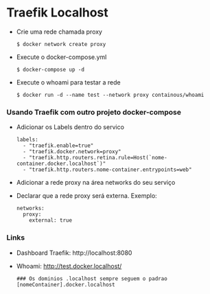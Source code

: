 # Traefik Localhost

- Crie uma rede chamada proxy

      $ docker network create proxy

- Execute o docker-compose.yml

      $ docker-compose up -d
      
- Execute o whoami para testar a rede

      $ docker run -d --name test --network proxy containous/whoami
      
### Usando Traefik com outro projeto docker-compose
- Adicionar os Labels dentro do servico

      labels:
        - "traefik.enable=true"
        - "traefik.docker.network=proxy"
        - "traefik.http.routers.retina.rule=Host(`nome-container.docker.localhost`)"
        - "traefik.http.routers.nome-container.entrypoints=web"

- Adicionar a rede proxy na área networks do seu serviço
- Declarar que a rede proxy será externa. Exemplo:
 
      networks:
        proxy:
          external: true 
           
### Links
- Dashboard Traefik: http://localhost:8080
- Whoami: http://test.docker.localhost/

      ### Os dominios .localhost sempre seguem o padrao [nomeContainer].docker.localhost

